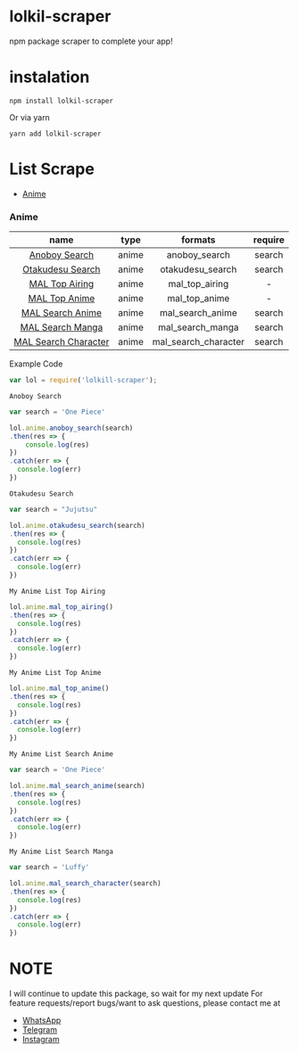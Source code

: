 # lolkil-scraper

npm package scraper to complete your app!

# instalation
```shell
npm install lolkil-scraper
```
Or via yarn
```shell
yarn add lolkil-scraper
```

# List Scrape

* [Anime](#anime)

### Anime 
| name | type | formats | require |
| :------------: | :-----: | :---------------: | :-----: |
| [Anoboy Search](https://62.182.83.93) | anime | anoboy_search | search |
| [Otakudesu Search](https://otakudesu.watch) | anime | otakudesu_search | search |
| [MAL Top Airing](https://myanimelist.net) | anime | mal_top_airing | - |
| [MAL Top Anime](https://myanimelist.net) | anime | mal_top_anime | - |
| [MAL Search Anime](https://myanimelist.net) | anime | mal_search_anime | search |
| [MAL Search Manga](https://myanimelist.net) | anime | mal_search_manga | search |
| [MAL Search Character](https://myanimelist.net) | anime | mal_search_character | search |

Example Code

```javascript
var lol = require('lolkill-scraper');
```
```Anoboy Search```
```javascript
var search = 'One Piece'

lol.anime.anoboy_search(search)
.then(res => {
    console.log(res)
})
.catch(err => {
  console.log(err)
})
```

```Otakudesu Search```
```javascript
var search = "Jujutsu"

lol.anime.otakudesu_search(search)
.then(res => {
  console.log(res)
})
.catch(err => {
  console.log(err)
})
```

```My Anime List Top Airing```
```javascript
lol.anime.mal_top_airing()
.then(res => {
  console.log(res)
})
.catch(err => {
  console.log(err)
})
```

```My Anime List Top Anime```
```javascript
lol.anime.mal_top_anime()
.then(res => {
  console.log(res)
})
.catch(err => {
  console.log(err)
})
```

```My Anime List Search Anime```
```javascript
var search = 'One Piece'

lol.anime.mal_search_anime(search)
.then(res => {
  console.log(res)
})
.catch(err => {
  console.log(err)
})
```

```My Anime List Search Manga```
```javascript
var search = 'Luffy'

lol.anime.mal_search_character(search)
.then(res => {
  console.log(res)
})
.catch(err => {
  console.log(err)
})
```

# NOTE

I will continue to update this package, so wait for my next update
For feature requests/report bugs/want to ask questions, please contact me at
* [WhatsApp](https://wa.me/6285785445412)
* [Telegram](https://t.me/Loli_Killers)
* [Instagram](https://instagram.com/ariasu.xyz)
